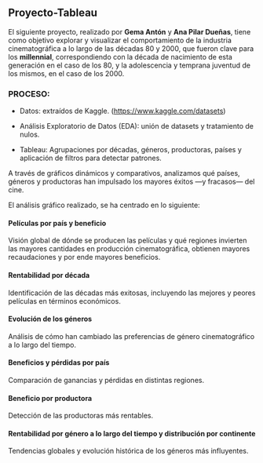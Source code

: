 ## Proyecto-Tableau
El siguiente proyecto, realizado por **Gema Antón** y **Ana Pilar Dueñas**, tiene como objetivo explorar y visualizar el comportamiento de la industria cinematográfica a lo largo de las décadas 80 y 2000, que fueron clave para los **millennial**, correspondiendo con la década de nacimiento de esta generación en el caso de los 80, y la adolescencia y temprana juventud de los mismos, en el caso de los 2000. 


### PROCESO: 

- Datos: extraídos de Kaggle. (https://www.kaggle.com/datasets)

- Análisis Exploratorio de Datos (EDA): unión de datasets y tratamiento de nulos.

- Tableau: Agrupaciones por décadas, géneros, productoras, países y aplicación de filtros para detectar patrones.


A través de gráficos dinámicos y comparativos, analizamos qué países, géneros y productoras han impulsado los mayores éxitos —y fracasos— del cine.

El análisis gráfico realizado, se ha centrado en lo siguiente:

#### Películas por país y beneficio

Visión global de dónde se producen las películas y qué regiones invierten las mayores cantidades en producción cinematográfica, obtienen mayores recaudaciones y por ende mayores beneficios. 
    
#### Rentabilidad por década

Identificación de las décadas más exitosas, incluyendo las mejores y peores películas en términos económicos.

#### Evolución de los géneros

Análisis de cómo han cambiado las preferencias de género cinematográfico a lo largo del tiempo.


#### Beneficios y pérdidas por país
    
Comparación de ganancias y pérdidas en distintas regiones.


#### Beneficio por productora

Detección de las productoras más rentables.


#### Rentabilidad por género a lo largo del tiempo y distribución por continente 

Tendencias globales y evolución histórica de los géneros más influyentes.
